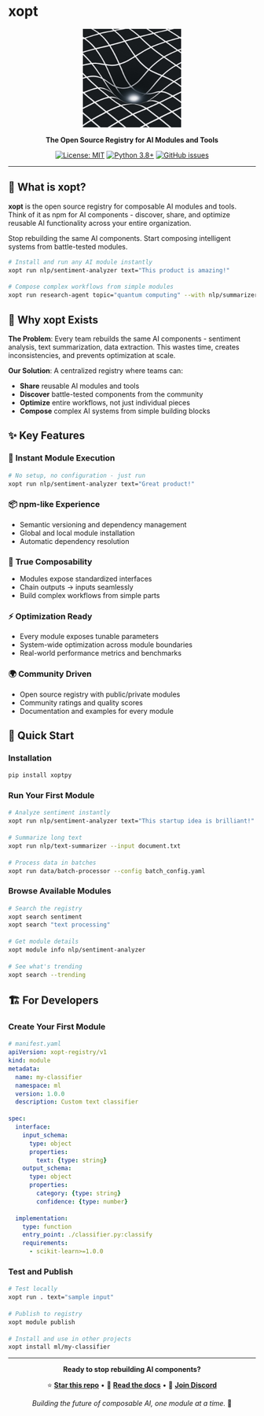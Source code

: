 # xopt

<div align="center">
  <img src="logo.jpg" alt="xopt Logo" width="200"/>
  
  **The Open Source Registry for AI Modules and Tools**
  
  [![License: MIT](https://img.shields.io/badge/License-MIT-yellow.svg)](https://opensource.org/licenses/MIT)
  [![Python 3.8+](https://img.shields.io/badge/python-3.8+-blue.svg)](https://www.python.org/downloads/)
  [![GitHub issues](https://img.shields.io/github/issues/x-opt/xopt)](https://github.com/x-opt/xopt/issues)
</div>

---

## 🚀 What is xopt?

**xopt** is the open source registry for composable AI modules and tools. Think of it as npm for AI components - discover, share, and optimize reusable AI functionality across your entire organization.

Stop rebuilding the same AI components. Start composing intelligent systems from battle-tested modules.

```bash
# Install and run any AI module instantly
xopt run nlp/sentiment-analyzer text="This product is amazing!"

# Compose complex workflows from simple modules
xopt run research-agent topic="quantum computing" --with nlp/summarizer
```

## 🎯 Why xopt Exists

**The Problem**: Every team rebuilds the same AI components - sentiment analysis, text summarization, data extraction. This wastes time, creates inconsistencies, and prevents optimization at scale.

**Our Solution**: A centralized registry where teams can:
- **Share** reusable AI modules and tools
- **Discover** battle-tested components from the community  
- **Optimize** entire workflows, not just individual pieces
- **Compose** complex AI systems from simple building blocks

## ✨ Key Features

### 🔧 **Instant Module Execution**
```bash
# No setup, no configuration - just run
xopt run nlp/sentiment-analyzer text="Great product!"
```

### 📦 **npm-like Experience**
- Semantic versioning and dependency management
- Global and local module installation
- Automatic dependency resolution

### 🧩 **True Composability**
- Modules expose standardized interfaces
- Chain outputs → inputs seamlessly
- Build complex workflows from simple parts

### ⚡ **Optimization Ready**
- Every module exposes tunable parameters
- System-wide optimization across module boundaries
- Real-world performance metrics and benchmarks

### 🌍 **Community Driven**
- Open source registry with public/private modules
- Community ratings and quality scores
- Documentation and examples for every module

## 🚀 Quick Start

### Installation

```bash
pip install xoptpy
```

### Run Your First Module

```bash
# Analyze sentiment instantly
xopt run nlp/sentiment-analyzer text="This startup idea is brilliant!"

# Summarize long text
xopt run nlp/text-summarizer --input document.txt

# Process data in batches
xopt run data/batch-processor --config batch_config.yaml
```

### Browse Available Modules

```bash
# Search the registry
xopt search sentiment
xopt search "text processing"

# Get module details
xopt module info nlp/sentiment-analyzer

# See what's trending
xopt search --trending
```

## 🏗️ For Developers

### Create Your First Module

```yaml
# manifest.yaml
apiVersion: xopt-registry/v1
kind: module
metadata:
  name: my-classifier
  namespace: ml
  version: 1.0.0
  description: Custom text classifier

spec:
  interface:
    input_schema:
      type: object
      properties:
        text: {type: string}
    output_schema:
      type: object
      properties:
        category: {type: string}
        confidence: {type: number}
  
  implementation:
    type: function
    entry_point: ./classifier.py:classify
    requirements:
      - scikit-learn>=1.0.0
```

### Test and Publish

```bash
# Test locally
xopt run . text="sample input"

# Publish to registry
xopt module publish

# Install and use in other projects
xopt install ml/my-classifier
```

---

<div align="center">

**Ready to stop rebuilding AI components?**

⭐ **[Star this repo](https://github.com/x-opt/xoptpy)** • 📖 **[Read the docs](https://docs.xopt.dev)** • 💬 **[Join Discord](https://discord.gg/QbXQ82Cz)**

*Building the future of composable AI, one module at a time.* 🚀

</div>
